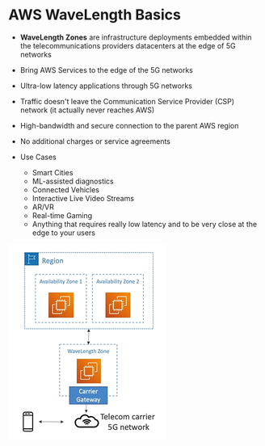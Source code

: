 # AWS WaveLength Basics

- **WaveLength Zones** are infrastructure deployments embedded within the telecommunications providers datacenters at the edge of 5G networks

- Bring AWS Services to the edge of the 5G networks

- Ultra-low latency applications through 5G networks

- Traffic doesn't leave the Communication Service Provider (CSP) network (it actually never reaches AWS)

- High-bandwidth and secure connection to the parent AWS region

- No additional charges or service agreements 

- Use Cases
    - Smart Cities
    - ML-assisted diagnostics
    - Connected Vehicles
    - Interactive Live Video Streams
    - AR/VR
    - Real-time Gaming
    - Anything that requires really low latency and to be very close at the edge to your users
    
![AWS WaveLength](../../images/global/wavelength.png)